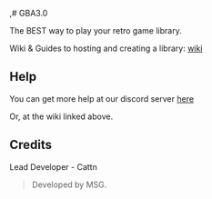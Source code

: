 ,# GBA3.0 

The BEST way to play your retro game library.

Wiki & Guides to hosting and creating a library: [wiki](https://github.com/Cattn/GBAv3/wiki)

## Help
You can get more help at our discord server [here](https://discord.gg/math-study-934807331668099142)

Or, at the wiki linked above.

## Credits

Lead Developer - Cattn
> Developed by MSG. 

